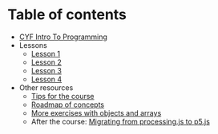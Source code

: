 # Table of contents

* [CYF Intro To Programming](README.md)
* Lessons
  * [Lesson 1](lesson-1.md)
  * [Lesson 2](lesson-2.md)
  * [Lesson 3](lesson-3.md)
  * [Lesson 4](lesson-4.md)
* Other resources
  * [Tips for the course](tips-for-success.md)
  * [Roadmap of concepts](roadmap-of-concepts.md)
  * [More exercises with objects and arrays](post-khan-academy-challenges.md)
  * After the course: [Migrating from processing.js to p5.js](from-khan-academy-processingjs-to-p5js.md)
  
